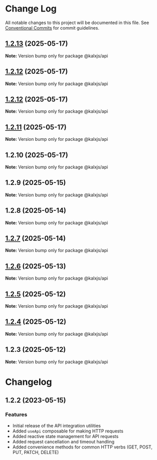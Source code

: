 # Change Log

All notable changes to this project will be documented in this file.
See [Conventional Commits](https://conventionalcommits.org) for commit guidelines.

## [1.2.13](https://github.com/Odeneho-Calculus/kalxjs/compare/@kalxjs/api@1.2.12...@kalxjs/api@1.2.13) (2025-05-17)

**Note:** Version bump only for package @kalxjs/api

## [1.2.12](https://github.com/Odeneho-Calculus/kalxjs/compare/@kalxjs/api@1.2.11...@kalxjs/api@1.2.12) (2025-05-17)

**Note:** Version bump only for package @kalxjs/api

## [1.2.12](https://github.com/Odeneho-Calculus/kalxjs/compare/@kalxjs/api@1.2.11...@kalxjs/api@1.2.12) (2025-05-17)

**Note:** Version bump only for package @kalxjs/api

## [1.2.11](https://github.com/Odeneho-Calculus/kalxjs/compare/@kalxjs/api@1.2.10...@kalxjs/api@1.2.11) (2025-05-17)

**Note:** Version bump only for package @kalxjs/api

## 1.2.10 (2025-05-17)

**Note:** Version bump only for package @kalxjs/api

## 1.2.9 (2025-05-15)

**Note:** Version bump only for package @kalxjs/api

## 1.2.8 (2025-05-14)

**Note:** Version bump only for package @kalxjs/api

## [1.2.7](https://github.com/Odeneho-Calculus/kalxjs/compare/@kalxjs/api@1.2.6...@kalxjs/api@1.2.7) (2025-05-14)

**Note:** Version bump only for package @kalxjs/api

## [1.2.6](https://github.com/Odeneho-Calculus/kalxjs/compare/@kalxjs/api@1.2.5...@kalxjs/api@1.2.6) (2025-05-13)

**Note:** Version bump only for package @kalxjs/api

## [1.2.5](https://github.com/Odeneho-Calculus/kalxjs/compare/@kalxjs/api@1.2.4...@kalxjs/api@1.2.5) (2025-05-12)

**Note:** Version bump only for package @kalxjs/api

## [1.2.4](https://github.com/Odeneho-Calculus/kalxjs/compare/@kalxjs/api@1.2.3...@kalxjs/api@1.2.4) (2025-05-12)

**Note:** Version bump only for package @kalxjs/api

## 1.2.3 (2025-05-12)

**Note:** Version bump only for package @kalxjs/api

# Changelog

## 1.2.2 (2023-05-15)

### Features

- Initial release of the API integration utilities
- Added `useApi` composable for making HTTP requests
- Added reactive state management for API requests
- Added request cancellation and timeout handling
- Added convenience methods for common HTTP verbs (GET, POST, PUT, PATCH, DELETE)
